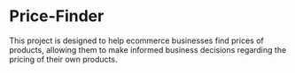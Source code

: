 # Price-Finder
This project is designed to help ecommerce businesses find prices of products, allowing them to make informed business decisions regarding the pricing of their own products.
